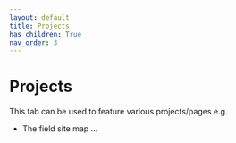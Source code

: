 ```yaml
---
layout: default
title: Projects
has_children: True
nav_order: 3
---
```


# Projects

This tab can be used to feature various projects/pages e.g.
* The field site map ...